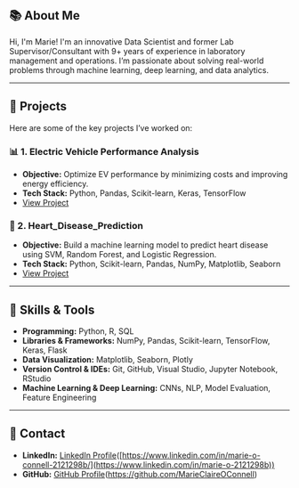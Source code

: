 ## 📚 About Me
Hi, I'm Marie! I'm an innovative Data Scientist and former Lab Supervisor/Consultant with 9+ years of experience in laboratory management and operations. I’m passionate about solving real-world problems through machine learning, deep learning, and data analytics.

---

## 📝 Projects
Here are some of the key projects I’ve worked on:

### 📊 1. Electric Vehicle Performance Analysis
- **Objective:** Optimize EV performance by minimizing costs and improving energy efficiency.
- **Tech Stack:** Python, Pandas, Scikit-learn, Keras, TensorFlow
- [View Project](https://github.com/MarieClaireOConnell/EV_Charging_Prediction)

### 📝 2. Heart_Disease_Prediction
- **Objective:** Build a machine learning model to predict heart disease using SVM, Random Forest, and Logistic Regression.
- **Tech Stack:** Python, Scikit-learn, Pandas, NumPy, Matplotlib, Seaborn
- [View Project](https://github.com/MarieClaireOConnell/ML_Heart_Disease_Prediction)


---

## 🎯 Skills & Tools
- **Programming:** Python, R, SQL
- **Libraries & Frameworks:** NumPy, Pandas, Scikit-learn, TensorFlow, Keras, Flask
- **Data Visualization:** Matplotlib, Seaborn, Plotly
- **Version Control & IDEs:** Git, GitHub, Visual Studio, Jupyter Notebook, RStudio
- **Machine Learning & Deep Learning:** CNNs, NLP, Model Evaluation, Feature Engineering

---

## 📧 Contact
- **LinkedIn:** [LinkedIn Profile]([https://www.linkedin.com/in/Marie])([https://www.linkedin.com/in/marie-o-connell-2121298b/](https://www.linkedin.com/in/marie-o-2121298b))
- **GitHub:** [GitHub Profile]([https://github.com/Marie])(https://github.com/MarieClaireOConnell)

